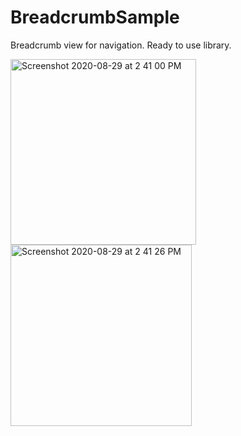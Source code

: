 # BreadcrumbSample
Breadcrumb view for navigation.
Ready to use library.

<img width="297" alt="Screenshot 2020-08-29 at 2 41 00 PM" src="https://user-images.githubusercontent.com/43371182/91633415-c0498080-ea05-11ea-8866-ae46fad27b9a.png">
<img width="290" alt="Screenshot 2020-08-29 at 2 41 26 PM" src="https://user-images.githubusercontent.com/43371182/91633417-c0e21700-ea05-11ea-9d29-c6ca1779227a.png">

